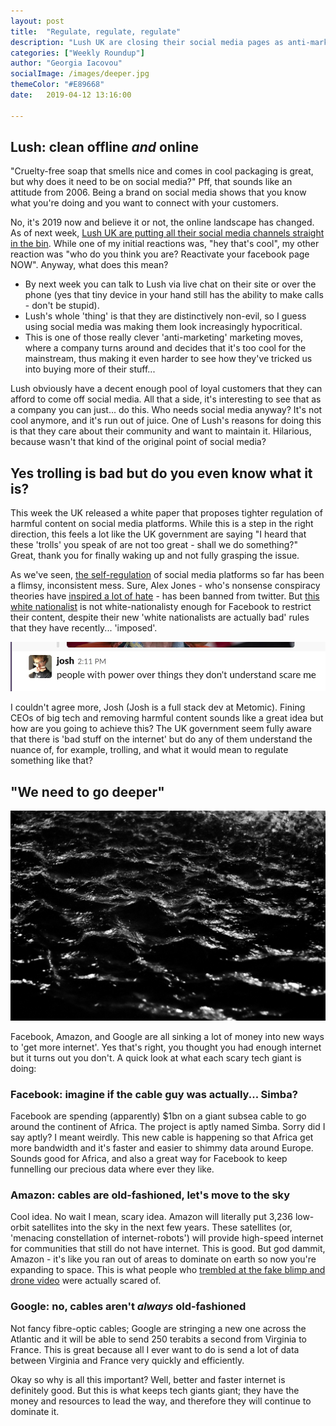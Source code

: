 ```yaml
---
layout: post
title:  "Regulate, regulate, regulate"
description: "Lush UK are closing their social media pages as anti-marketing."
categories: ["Weekly Roundup"]
author: "Georgia Iacovou"
socialImage: /images/deeper.jpg
themeColor: "#E89668"
date:   2019-04-12 13:16:00

---
```


## Lush: clean offline *and* online

"Cruelty-free soap that smells nice and comes in cool packaging is great, but why does it need to be on social media?" Pff, that sounds like an attitude from 2006. Being a brand on social media shows that you know what you're doing and you want to connect with your customers.

No, it's 2019 now and believe it or not, the online landscape has changed. As of next week, [Lush UK are putting all their social media channels straight in the bin](https://www.instagram.com/lush/p/Bv_F76GFOZw/?utm_source=ig_share_sheet&igshid=16gblwnkf00sq). While one of my initial reactions was, "hey that's cool", my other reaction was "who do you think you are? Reactivate your facebook page NOW". Anyway, what does this mean?

- By next week you can talk to Lush via live chat on their site or over the phone (yes that tiny device in your hand still has the ability to make calls - don't be stupid).
- Lush's whole 'thing' is that they are distinctively non-evil, so I guess using social media was making them look increasingly hypocritical.
- This is one of those really clever 'anti-marketing' marketing moves, where a company turns around and decides that it's too cool for the mainstream, thus making it even harder to see how they've tricked us into buying more of their stuff...

Lush obviously have a decent enough pool of loyal customers that they can afford to come off social media. All that a side, it's interesting to see that as a company you can just... do this. Who needs social media anyway? It's not cool anymore, and it's run out of juice. One of Lush's reasons for doing this is that they care about their community and want to maintain it. Hilarious, because wasn't that kind of the original point of social media?

## Yes trolling is bad but do you even know what it is?

This week the UK released a white paper that proposes tighter regulation of harmful content on social media platforms. While this is a step in the right direction, this feels a lot like the UK government are saying "I heard that these 'trolls' you speak of are not too great - shall we do something?" Great, thank you for finally waking up and not fully grasping the issue. 

As we've seen, [the self-regulation](https://www.theverge.com/2019/2/25/18229714/cognizant-facebook-content-moderator-interviews-trauma-working-conditions-arizona) of social media platforms so far has been a flimsy, inconsistent mess. Sure, Alex Jones - who's nonsense conspiracy theories have [inspired a lot of hate](https://www.esquire.com/news-politics/a26339067/sandy-hook-parents-depose-alex-jones-parkland-anniversary/) - has been banned from twitter. But [this white nationalist](https://www.huffingtonpost.co.uk/entry/facebook-white-nationalism-faith-goldy-video_n_5ca37bade4b0f2df8669c196) is not white-nationalisty enough for Facebook to restrict their content, despite their new 'white nationalists are actually bad' rules that they have recently... 'imposed'.

![](/images/josh.png)

I couldn't agree more, Josh (Josh is a full stack dev at Metomic). Fining CEOs of big tech and removing harmful content sounds like a great idea but how are you going to achieve this? The UK government seem fully aware that there is 'bad stuff on the internet' but do any of them understand the nuance of, for example, trolling, and what it would mean to regulate something like that?

## "We need to go deeper"

![](/images/deeper.jpg)

Facebook, Amazon, and Google are all sinking a lot of money into new ways to 'get more internet'. Yes that's right, you thought you had enough internet but it turns out you don't. A quick look at what each scary tech giant is doing:

### Facebook: imagine if the cable guy was actually... Simba?

Facebook are spending (apparently) $1bn on a giant subsea cable to go around the continent of Africa. The project is aptly named Simba. Sorry did I say aptly? I meant weirdly. This new cable is happening so that Africa get more bandwidth and it's faster and easier to shimmy data around Europe. Sounds good for Africa, and also a great way for Facebook to keep funnelling our precious data where ever they like.

### Amazon: cables are old-fashioned, let's move to the sky

Cool idea. No wait I mean, scary idea. Amazon will literally put 3,236 low-orbit satellites into the sky in the next few years. These satellites (or, 'menacing constellation of internet-robots') will provide high-speed internet for communities that still do not have internet. This is good. But god dammit, Amazon - it's like you ran out of areas to dominate on earth so now you're expanding to space. This is what people who [trembled at the fake blimp and drone video](https://blog.metomic.io/main/2019/04/05/blimpy-mcblimpface.html) were actually scared of.

### Google: no, cables aren't *always* old-fashioned

Not fancy fibre-optic cables; Google are stringing a new one across the Atlantic and it will be able to send 250 terabits a second from Virginia to France. This is great because all I ever want to do is send a lot of data between Virginia and France very quickly and efficiently.

Okay so why is all this important? Well, better and faster internet is definitely good. But this is what keeps tech giants giant; they have the money and resources to lead the way, and therefore they will continue to dominate it.